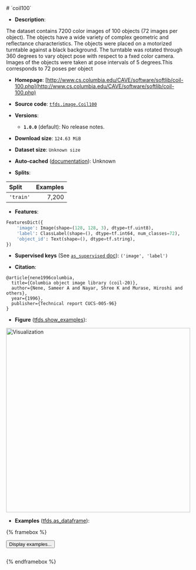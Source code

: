 <div itemscope itemtype="http://schema.org/Dataset">
  <div itemscope itemprop="includedInDataCatalog" itemtype="http://schema.org/DataCatalog">
    <meta itemprop="name" content="TensorFlow Datasets" />
  </div>
  <meta itemprop="name" content="coil100" />
  <meta itemprop="description" content="The dataset contains 7200 color images of 100 objects&#10;(72 images per object). The objects have a wide variety of complex geometric and reflectance characteristics.&#10;The objects were placed on a motorized turntable against a black background.&#10;The turntable was rotated through 360 degrees to vary object pose with respect to a fxed color camera.&#10;Images of the objects were taken at pose intervals of   5 degrees.This corresponds to&#10;72 poses per object&#10;&#10;To use this dataset:&#10;&#10;```python&#10;import tensorflow_datasets as tfds&#10;&#10;ds = tfds.load(&#x27;coil100&#x27;, split=&#x27;train&#x27;)&#10;for ex in ds.take(4):&#10;  print(ex)&#10;```&#10;&#10;See [the guide](https://www.tensorflow.org/datasets/overview) for more&#10;informations on [tensorflow_datasets](https://www.tensorflow.org/datasets).&#10;&#10;&lt;img src=&quot;https://storage.googleapis.com/tfds-data/visualization/fig/coil100-1.0.0.png&quot; alt=&quot;Visualization&quot; width=&quot;500px&quot;&gt;&#10;&#10;" />
  <meta itemprop="url" content="https://www.tensorflow.org/datasets/catalog/coil100" />
  <meta itemprop="sameAs" content="http://www.cs.columbia.edu/CAVE/software/softlib/coil-100.php" />
  <meta itemprop="citation" content="@article{nene1996columbia,&#10;  title={Columbia object image library (coil-20)},&#10;  author={Nene, Sameer A and Nayar, Shree K and Murase, Hiroshi and others},&#10;  year={1996},&#10;  publisher={Technical report CUCS-005-96}&#10;}" />
</div>
# `coil100`

*   **Description**:

The dataset contains 7200 color images of 100 objects
(72 images per object). The objects have a wide variety of complex geometric and reflectance characteristics.
The objects were placed on a motorized turntable against a black background.
The turntable was rotated through 360 degrees to vary object pose with respect to a fxed color camera.
Images of the objects were taken at pose intervals of   5 degrees.This corresponds to
72 poses per object

*   **Homepage**: [http://www.cs.columbia.edu/CAVE/software/softlib/coil-100.php](http://www.cs.columbia.edu/CAVE/software/softlib/coil-100.php)

*   **Source code**: [`tfds.image.Coil100`](https://github.com/tensorflow/datasets/tree/master/tensorflow_datasets/image/coil100.py)

*   **Versions**:

    * **`1.0.0`** (default): No release notes.

*   **Download size**: `124.63 MiB`

*   **Dataset size**: `Unknown size`

*   **Auto-cached** ([documentation](https://www.tensorflow.org/datasets/performances#auto-caching)): Unknown

*   **Splits**:

Split  | Examples
:----- | -------:
`'train'` | 7,200

*   **Features**:

```python
FeaturesDict({
    'image': Image(shape=(128, 128, 3), dtype=tf.uint8),
    'label': ClassLabel(shape=(), dtype=tf.int64, num_classes=72),
    'object_id': Text(shape=(), dtype=tf.string),
})
```

*   **Supervised keys** (See [`as_supervised` doc](https://www.tensorflow.org/datasets/api_docs/python/tfds/load#args)): `('image', 'label')`

*   **Citation**:

```
@article{nene1996columbia,
  title={Columbia object image library (coil-20)},
  author={Nene, Sameer A and Nayar, Shree K and Murase, Hiroshi and others},
  year={1996},
  publisher={Technical report CUCS-005-96}
}
```

*   **Figure** ([tfds.show_examples](https://www.tensorflow.org/datasets/api_docs/python/tfds/visualization/show_examples)):

<img src="https://storage.googleapis.com/tfds-data/visualization/fig/coil100-1.0.0.png" alt="Visualization" width="500px">

*   **Examples** ([tfds.as_dataframe](https://www.tensorflow.org/datasets/api_docs/python/tfds/as_dataframe)):

<!-- mdformat off(HTML should not be auto-formatted) -->

{% framebox %}

<button id="displaydataframe">Display examples...</button>
<div id="dataframecontent" style="overflow-x:scroll"></div>

<script src="https://www.gstatic.com/external_hosted/jquery2.min.js"></script>

<script>
var url = "https://storage.googleapis.com/tfds-data/visualization/dataframe/coil100-1.0.0.html";
$(document).ready(() => {
  $("#displaydataframe").click((event) => {
    // Disable the button after clicking (dataframe loaded only once).
    $("#displaydataframe").prop("disabled", true);

    // Pre-fetch and display the content
    $.get(url, (data) => {
      $("#dataframecontent").html(data);
    }).fail(() => {
      $("#dataframecontent").html(
        'Error loading examples. If the error persist, please open '
        + 'a new issue.'
      );
    });
  });
});
</script>

{% endframebox %}

<!-- mdformat on -->
